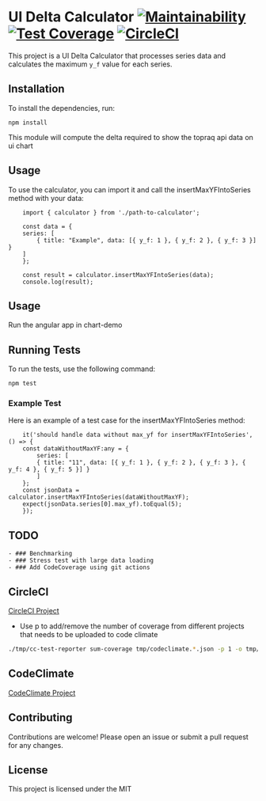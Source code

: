 # UI Delta Calculator [![Maintainability](https://api.codeclimate.com/v1/badges/c450d8b44294549d8e5b/maintainability)](https://codeclimate.com/github/NomiJ/calculate-delta-on-chart-series/maintainability) [![Test Coverage](https://api.codeclimate.com/v1/badges/c450d8b44294549d8e5b/test_coverage)](https://codeclimate.com/github/NomiJ/calculate-delta-on-chart-series/test_coverage) [![CircleCI](https://circleci.com/gh/NomiJ/calculate-delta-on-chart-series/tree/main.svg?style=svg)](https://circleci.com/gh//NomiJ/calculate-delta-on-chart-series/tree/main)

This project is a UI Delta Calculator that processes series data and calculates the maximum `y_f` value for each series.

## Installation

To install the dependencies, run:


` npm install `

This module will compute the delta required to show the topraq api data on ui chart


## Usage
To use the calculator, you can import it and call the insertMaxYFIntoSeries method with your data:

```JS
    import { calculator } from './path-to-calculator';

    const data = {
    series: [
        { title: "Example", data: [{ y_f: 1 }, { y_f: 2 }, { y_f: 3 }] }
    ]
    };

    const result = calculator.insertMaxYFIntoSeries(data);
    console.log(result);
``` 
## Usage
Run the angular app in chart-demo

## Running Tests
To run the tests, use the following command:

`npm test`

### Example Test
Here is an example of a test case for the insertMaxYFIntoSeries method:

```JS
    it('should handle data without max_yf for insertMaxYFIntoSeries', () => {
    const dataWithoutMaxYF:any = {
        series: [
        { title: "11", data: [{ y_f: 1 }, { y_f: 2 }, { y_f: 3 }, { y_f: 4 }, { y_f: 5 }] }
        ]
    };
    const jsonData = calculator.insertMaxYFIntoSeries(dataWithoutMaxYF);
    expect(jsonData.series[0].max_yf).toEqual(5);
    });
```
## TODO
    - ### Benchmarking
    - ### Stress test with large data loading
    - ### Add CodeCoverage using git actions

## CircleCI
[CircleCI Project](https://app.circleci.com/pipelines/github/NomiJ/calculate-delta-on-chart-series)
- Use p to add/remove the number of coverage from different projects that needs to be uploaded to code climate
```bash
./tmp/cc-test-reporter sum-coverage tmp/codeclimate.*.json -p 1 -o tmp/codeclimate.total.json
```

## CodeClimate
[CodeClimate Project](https://codeclimate.com/github/NomiJ/calculate-delta-on-chart-series) 
 

## Contributing
Contributions are welcome! Please open an issue or submit a pull request for any changes.

## License
This project is licensed under the MIT

